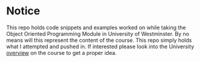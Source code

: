 # Notice 
This repo holds code snippets and examples worked on while taking the Object Oriented Programming Module in University of Westminster.
By no means will this represent the content of the course. This repo simply holds what I attempted and pushed in.
If interested please look into the University [overview](https://www.westminster.ac.uk/sites/default/public-files/programme-specifications/Software-Engineering-BEng-Honours-2019-20_0.pdf) on the course to get a proper idea. 